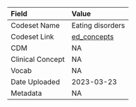 |Field            |Value            |
|:----------------|:----------------|
|Codeset Name     |Eating disorders |
|Codeset Link     |[ed_concepts](https://github.com/PEDSnet/Variable-Dictionary/blob/main/conditions/ed_concepts.csv)|
|CDM              |NA               |
|Clinical Concept |NA               |
|Vocab            |NA               |
|Date Uploaded    |2023-03-23       |
|Metadata         |NA               |

